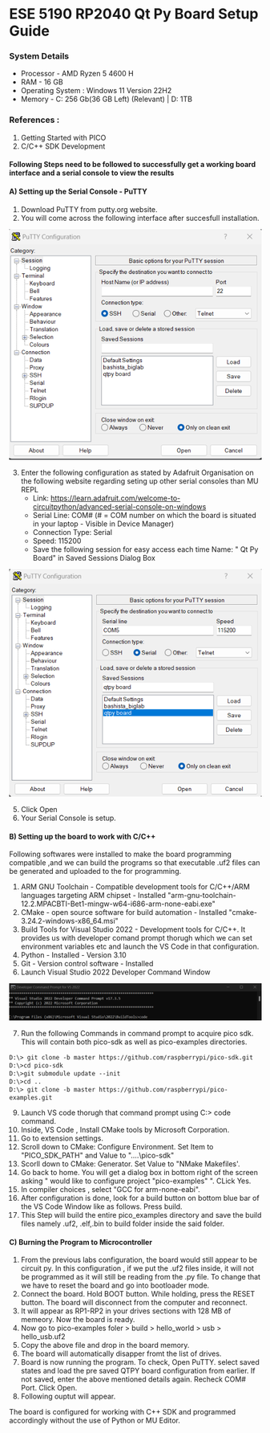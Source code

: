 # ESE 5190 RP2040 Qt Py Board Setup Guide

### System Details
- Processor - AMD Ryzen 5 4600 H
- RAM - 16 GB
- Operating System : Windows 11 Version 22H2
- Memory  -  C: 256 Gb(36 GB Left) (Relevant) | D: 1TB

### References : 
1) Getting Started with PICO 
2) C/C++ SDK Development


#### Following Steps need to be followed to successfully get a working board interface and a serial console to view the results

#### A) Setting up the Serial Console - PuTTY

   1) Download PuTTY from putty.org website.
   2) You will come across the following interface after succesfull installation.
   
![This is an image](https://github.com/prateekbashista/ESE-5190-Documents/blob/53a1edeef07725327bd3cc7d03579aea864eac69/putty%20nominal.png)

   3) Enter the following configuration as stated by Adafruit Organisation on the following website regarding seting up other serial consoles than MU REPL
      - Link: https://learn.adafruit.com/welcome-to-circuitpython/advanced-serial-console-on-windows 
      - Serial Line: COM# (# = COM number on which the board is situated in your laptop - Visible in Device Manager)
      - Connection Type: Serial
      - Speed: 115200
      - Save the following session for easy access each time Name: " Qt Py Board" in Saved Sessions Dialog Box

![This is an image](https://github.com/prateekbashista/ESE-5190-Documents/blob/a0ed3d065518e1bae71b322aa95fe7b5ac253d7c/putty%20saved%20state.png)

   5) Click Open    
   6) Your Serial Console is setup.
   
#### B) Setting up the board to work with C/C++

Following softwares were installed to make the board programming compatible ,and we can build the programs so that executable .uf2 files can be generated and uploaded to the for programming.
1) ARM GNU Toolchain  - Compatible development tools for C/C++/ARM languages targeting ARM chipset - Installed "arm-gnu-toolchain-12.2.MPACBTI-Bet1-mingw-w64-i686-arm-none-eabi.exe"
2) CMake - open source software for build automation - Installed 	"cmake-3.24.2-windows-x86_64.msi"
3) Build Tools for Visual Studio 2022 - Development tools for C/C++. It provides us with developer comand prompt thorugh which we can set environment variables etc and launch the VS Code in that configuration.
4) Python - Installed - Version 3.10
5) Git - Version control software - Installed
6) Launch Visual Studio 2022 Developer Command Window

![This is an image](https://github.com/prateekbashista/ESE-5190-Documents/blob/a0ed3d065518e1bae71b322aa95fe7b5ac253d7c/Screenshot%202022-10-10%20200523.png)

7) Run the following Commands in command prompt to acquire pico sdk. This will contain both pico-sdk as well as pico-examples directories.
```
D:\> git clone -b master https://github.com/raspberrypi/pico-sdk.git
D:\>cd pico-sdk
D:\>git submodule update --init
D:\>cd ..
D:\> git clone -b master https://github.com/raspberrypi/pico-examples.git
```
9) Launch VS code thorugh that command prompt using C:> code command.
10) Inside, VS Code , Install CMake tools by Microsoft Corporation.
11) Go to extension settings.
12) Scroll down to CMake: Configure Environment. Set Item to "PICO_SDK_PATH" and Value to "..\..\pico-sdk"
13) Scorll down to CMake: Generator. Set Value to "NMake Makefiles'.
14) Go back to home. You will get a dialog box in bottom right of the screen asking " would like to configure project "pico-examples" ". CLick Yes.
15) In compiler choices , select "GCC for arm-none-eabi".
16) After configuration is done, look for a build button on bottom blue bar of the VS Code Window like as follows. Press build.
17) This Step will build the entire pico_examples directory and save the build files namely .uf2, .elf,.bin to build folder inside the said folder.

#### C) Burning the Program to Microcontroller
1) From the previous labs configuration, the board would still appear to be circuit py. In this configuration , if we put the .uf2 files inside, it will not be programmed as it will still be reading from the .py file. To change that we have to reset the board and go into bootloader mode.
2) Connect the board. Hold BOOT button. While holding, press the RESET button. The board will disconnect from the computer and reconnect.
3) It will appear as RP1-RP2 in your drives sections with 128 MB of memeory. Now the board is ready.
4) Now go to pico-examples foler > build > hello_world > usb > hello_usb.uf2
5) Copy the above file and drop in the board memory.
6) The board will automatically disapper fromt the list of drives.
7) Board is now running the program. To check, Open PuTTY. select saved states and load the pre saved QTPY board configuration from earlier. If not saved, enter the above mentioned details again. Recheck COM# Port. Click Open.
8) Following ouptut will appear. 


The board is configured for working with C++ SDK and programmed accordingly without the use of Python or MU Editor.
      




